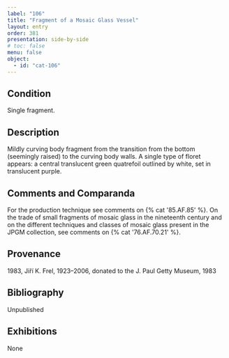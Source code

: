 ```yaml
---
label: "106"
title: "Fragment of a Mosaic Glass Vessel"
layout: entry
order: 381
presentation: side-by-side
# toc: false
menu: false
object:
  - id: "cat-106"
---
```


## Condition

Single fragment.

## Description

Mildly curving body fragment from the transition from the bottom (seemingly raised) to the curving body walls. A single type of floret appears: a central translucent green quatrefoil outlined by white, set in translucent purple.

## Comments and Comparanda

For the production technique see comments on {% cat '85.AF.85' %}. On the trade of small fragments of mosaic glass in the nineteenth century and on the different techniques and classes of mosaic glass present in the JPGM collection, see comments on {% cat '76.AF.70.21' %}.

## Provenance

1983, Jiří K. Frel, 1923–2006, donated to the J. Paul Getty Museum, 1983

## Bibliography

Unpublished

## Exhibitions

None
